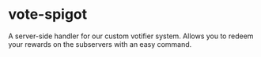 # vote-spigot

A server-side handler for our custom votifier system. Allows you to redeem your rewards on the subservers with an easy command.
